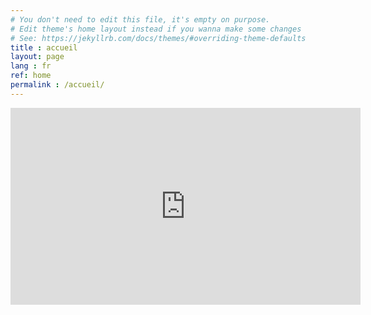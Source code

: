 ```yaml
---
# You don't need to edit this file, it's empty on purpose.
# Edit theme's home layout instead if you wanna make some changes
# See: https://jekyllrb.com/docs/themes/#overriding-theme-defaults
title : accueil
layout: page
lang : fr
ref: home
permalink : /accueil/
---
```



<iframe width="560" height="315" src="https://www.youtube.com/embed/hwsQyZ5uDKM" frameborder="0" allowfullscreen></iframe>
